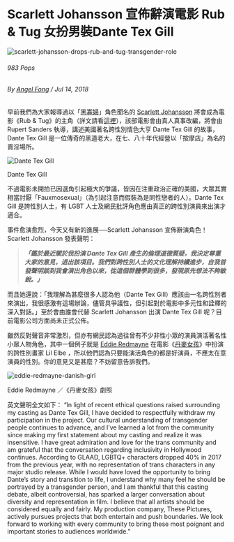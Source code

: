 # Scarlett Johansson 宣佈辭演電影 Rub & Tug 女扮男裝Dante Tex Gill

![scarlett-johansson-drops-rub-and-tug-transgender-role](https://image-cdn.hypb.st/https%3A%2F%2Fpopbee.com%2Fimage%2F2018%2F07%2Fscarlett-johansson-drops-rub-and-tug-transgender-role.jpg?q=75&w=800&cbr=1&fit=max)

###### 983 Pops

###### By [Angel Fong](https://popbee.com/author/angel-fong) / Jul 14, 2018

早前我們為大家報導過以「[黑寡婦](https://popbee.com/beauty/health-and-fitness/scarlett-johansson-fitness-diet-secrets/)」角色聞名的 [Scarlett Johansson](https://popbee.com/tag/scarlett-johansson/) 將會成為電影《Rub & Tug》的主角（詳文請看[這裡](https://popbee.com/lifestyle/movies/scarlett-johansson-dante-tex-gill-rub-tug-rupert-sanders-new-movie-controversy/)），該部電影會由真人真事改編，將會由 Rupert Sanders 執導，講述美國著名跨性別情色大亨 Dante Tex Gill 的故事，Dante Tex Gill 是一位傳奇的黑道老大，在七、八十年代經營以「按摩店」為名的賣淫場所。

![Dante Tex Gill](https://image-cdn.hypb.st/https%3A%2F%2Fpopbee.com%2Fimage%2F2018%2F07%2FDante-Tex-Gill-.jpg?w=1260&cbr=1&q=90&fit=max)

Dante Tex Gill

不過電影未開拍已因選角引起極大的爭議，皆因在注重政治正確的美國，大眾其實相當討厭「Fauxmosexual」（為引起注意而假裝為是同性戀者的人）。Dante Tex Gill 是誇性別人士，有 LGBT 人士及網民批評角色應由真正的跨性別演員來出演才適合。

事件愈演愈烈，今天又有新的進展──Scarlett Johansson 宣佈辭演角色！Scarlett Johansson 發表聲明：

> **_「鑑於最近關於我扮演 Dante Tex Gill 產生的倫理道德質疑，我決定尊重大家的意見，退出該項目。我們對跨性別人士的文化理解持續進步，自我首發聲明談到我會演出角色以來，從這個群體學到很多，發現原先想法不夠敏銳。」_**

而且她還說：「我理解為甚麼很多人認為他（Dante Tex Gill）應該由一名跨性別者來演出，我很感激有這場辦論，儘管具爭議性，但引起對於電影中多元性和詮釋的深入對話。」至於會由誰會代替 Scarlett Johansson 出演 Dante Tex Gill 呢？目前電影公司方面尚未正式公佈。

雖然反對聲音非常激烈，但亦有網民認為過往曾有不少非性小眾的演員演活著名性小眾人物角色，其中一個例子就是 [Eddie Redmayne](https://popbee.com/features/popbee-minifeature-edward-john-david-redmayne/) 在電影《[丹麥女孩](https://popbee.com/features/5-life-lesson-from-danish-girl/)》中扮演的跨性別畫家 Lil Elbe ，所以他們認為只要能演活角色的都是好演員，不應太在意演員的性別。你的意見又是甚麼？不妨留意告訴我們。

![eddie-redmayne-danish-girl](https://image-cdn.hypb.st/https%3A%2F%2Fpopbee.com%2Fimage%2F2018%2F07%2Feddie-redmayne-danish-girl.jpg?w=1260&cbr=1&q=90&fit=max)

Eddie Redmayne ／《丹麥女孩》劇照

英文聲明全文如下：
“In light of recent ethical questions raised surrounding my casting as Dante Tex Gill, I have decided to respectfully withdraw my participation in the project. Our cultural understanding of transgender people continues to advance, and I’ve learned a lot from the community since making my first statement about my casting and realize it was insensitive. I have great admiration and love for the trans community and am grateful that the conversation regarding inclusivity in Hollywood continues. According to GLAAD, LGBTQ+ characters dropped 40% in 2017 from the previous year, with no representation of trans characters in any major studio release. While I would have loved the opportunity to bring Dante’s story and transition to life, I understand why many feel he should be portrayed by a transgender person, and I am thankful that this casting debate, albeit controversial, has sparked a larger conversation about diversity and representation in film. I believe that all artists should be considered equally and fairly. My production company, These Pictures, actively pursues projects that both entertain and push boundaries. We look forward to working with every community to bring these most poignant and important stories to audiences worldwide.”